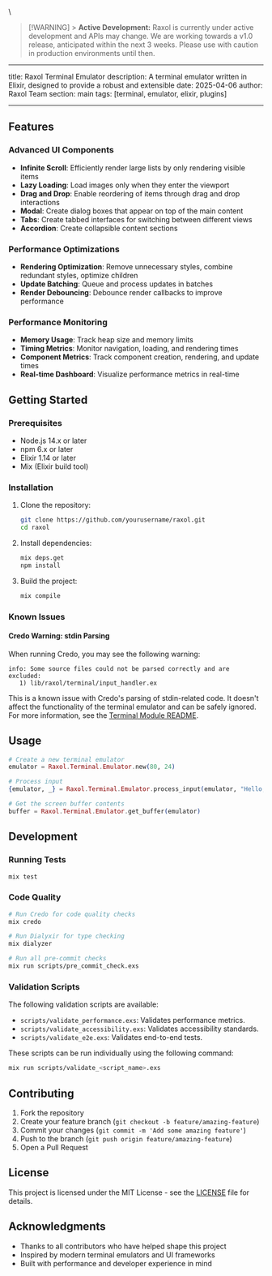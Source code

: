 \

> [!WARNING] > **Active Development:** Raxol is currently under active development and APIs may change. We are working towards a v1.0 release, anticipated within the next 3 weeks. Please use with caution in production environments until then.

---

title: Raxol Terminal Emulator
description: A terminal emulator written in Elixir, designed to provide a robust and extensible
date: 2025-04-06
author: Raxol Team
section: main
tags: [terminal, emulator, elixir, plugins]

---

## Features

### Advanced UI Components

- **Infinite Scroll**: Efficiently render large lists by only rendering visible items
- **Lazy Loading**: Load images only when they enter the viewport
- **Drag and Drop**: Enable reordering of items through drag and drop interactions
- **Modal**: Create dialog boxes that appear on top of the main content
- **Tabs**: Create tabbed interfaces for switching between different views
- **Accordion**: Create collapsible content sections

### Performance Optimizations

- **Rendering Optimization**: Remove unnecessary styles, combine redundant styles, optimize children
- **Update Batching**: Queue and process updates in batches
- **Render Debouncing**: Debounce render callbacks to improve performance

### Performance Monitoring

- **Memory Usage**: Track heap size and memory limits
- **Timing Metrics**: Monitor navigation, loading, and rendering times
- **Component Metrics**: Track component creation, rendering, and update times
- **Real-time Dashboard**: Visualize performance metrics in real-time

## Getting Started

### Prerequisites

- Node.js 14.x or later
- npm 6.x or later
- Elixir 1.14 or later
- Mix (Elixir build tool)

### Installation

1. Clone the repository:

   ```bash
   git clone https://github.com/yourusername/raxol.git
   cd raxol
   ```

2. Install dependencies:

   ```bash
   mix deps.get
   npm install
   ```

3. Build the project:

   ```bash
   mix compile
   ```

### Known Issues

#### Credo Warning: stdin Parsing

When running Credo, you may see the following warning:

```
info: Some source files could not be parsed correctly and are excluded:
   1) lib/raxol/terminal/input_handler.ex
```

This is a known issue with Credo's parsing of stdin-related code. It doesn't affect the functionality of the terminal emulator and can be safely ignored. For more information, see the [Terminal Module README](lib/raxol/terminal/README.md).

## Usage

```elixir
# Create a new terminal emulator
emulator = Raxol.Terminal.Emulator.new(80, 24)

# Process input
{emulator, _} = Raxol.Terminal.Emulator.process_input(emulator, "Hello, World!")

# Get the screen buffer contents
buffer = Raxol.Terminal.Emulator.get_buffer(emulator)
```

## Development

### Running Tests

```bash
mix test
```

### Code Quality

```bash
# Run Credo for code quality checks
mix credo

# Run Dialyxir for type checking
mix dialyzer

# Run all pre-commit checks
mix run scripts/pre_commit_check.exs
```

### Validation Scripts

The following validation scripts are available:

- `scripts/validate_performance.exs`: Validates performance metrics.
- `scripts/validate_accessibility.exs`: Validates accessibility standards.
- `scripts/validate_e2e.exs`: Validates end-to-end tests.

These scripts can be run individually using the following command:

```bash
mix run scripts/validate_<script_name>.exs
```

## Contributing

1. Fork the repository
2. Create your feature branch (`git checkout -b feature/amazing-feature`)
3. Commit your changes (`git commit -m 'Add some amazing feature'`)
4. Push to the branch (`git push origin feature/amazing-feature`)
5. Open a Pull Request

## License

This project is licensed under the MIT License - see the [LICENSE](LICENSE) file for details.

## Acknowledgments

- Thanks to all contributors who have helped shape this project
- Inspired by modern terminal emulators and UI frameworks
- Built with performance and developer experience in mind
